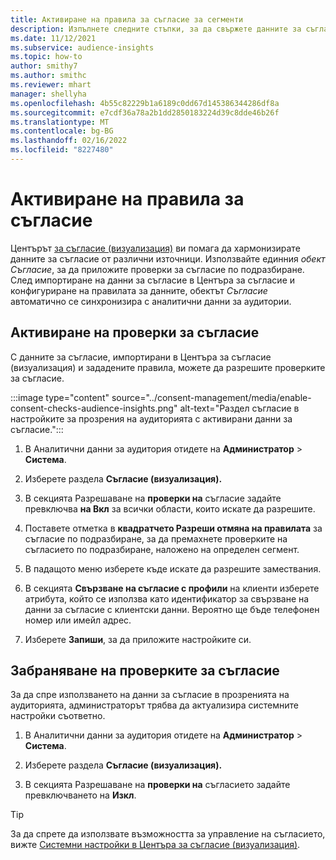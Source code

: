 ```yaml
---
title: Активиране на правила за съгласие за сегменти
description: Изпълнете следните стъпки, за да свържете данните за съгласие и да активирате проверките за съгласие в аналитичните данни за аудитории. Администраторът може също да забрани проверките за съгласие.
ms.date: 11/12/2021
ms.subservice: audience-insights
ms.topic: how-to
author: smithy7
ms.author: smithc
ms.reviewer: mhart
manager: shellyha
ms.openlocfilehash: 4b55c82229b1a6189c0dd67d145386344286df8a
ms.sourcegitcommit: e7cdf36a78a2b1dd2850183224d39c8dde46b26f
ms.translationtype: MT
ms.contentlocale: bg-BG
ms.lasthandoff: 02/16/2022
ms.locfileid: "8227480"
---
```

# <a name="activate-consent-rules"></a>Активиране на правила за съгласие

Центърът [за съгласие (визуализация)](../consent-management/overview.md) ви помага да хармонизирате данните за съгласие от различни източници. Използвайте единния *обект Съгласие*, за да приложите проверки за съгласие по подразбиране. След импортиране на данни за съгласие в Центъра за съгласие и конфигуриране на правилата за данните, обектът *Съгласие* автоматично се синхронизира с аналитични данни за аудитории.

## <a name="enable-consent-checks"></a>Активиране на проверки за съгласие

С данните за съгласие, импортирани в Центъра за съгласие (визуализация) и зададените правила, можете да разрешите проверките за съгласие. 

:::image type="content" source="../consent-management/media/enable-consent-checks-audience-insights.png" alt-text="Раздел съгласие в настройките за прозрения на аудиторията с активирани данни за съгласие.":::

1. В Аналитични данни за аудитория отидете на **Администратор** > **Система**.

1. Изберете раздела **Съгласие (визуализация).**

1. В секцията Разрешаване на **проверки на** съгласие задайте превключва **на Вкл** за всички области, които искате да разрешите.

1. Поставете отметка в **квадратчето Разреши отмяна на правилата** за съгласие по подразбиране, за да премахнете проверките на съгласието по подразбиране, наложено на определен сегмент. 

1. В падащото меню изберете къде искате да разрешите замествания.     

1. В секцията **Свързване на съгласие с профили** на клиенти изберете атрибута, който се използва като идентификатор за свързване на данни за съгласие с клиентски данни. Вероятно ще бъде телефонен номер или имейл адрес. 

1. Изберете **Запиши**, за да приложите настройките си.

## <a name="disable-consent-checks"></a>Забраняване на проверките за съгласие

За да спре използването на данни за съгласие в прозренията на аудиторията, администраторът трябва да актуализира системните настройки съответно.

1. В Аналитични данни за аудитория отидете на **Администратор** > **Система**.

1. Изберете раздела **Съгласие (визуализация).**

1. В секцията Разрешаване на **проверки на** съгласието задайте превключването на **Изкл**.

> [!TIP]
> За да спрете да използвате възможността за управление на съгласието, вижте [Системни настройки в Центъра за съгласие (визуализация)](../consent-management/system-settings.md).
